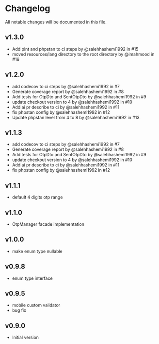 # Changelog

All notable changes will be documented in this file.

## v1.3.0
- Add pint and phpstan to ci steps by @salehhashemi1992 in #15
- moved resources/lang directory to the root directory by @imahmood in #16

## v1.2.0
- add codecov to ci steps by @salehhashemi1992 in #7
- Generate coverage report by @salehhashemi1992 in #8
- Add tests for OtpDto and SentOtpDto by @salehhashemi1992 in #9
- update checkout version to 4 by @salehhashemi1992 in #10
- Add ai pr describe to ci by @salehhashemi1992 in #11
- fix phpstan config by @salehhashemi1992 in #12
- Update phpstan level from 4 to 8 by @salehhashemi1992 in #13

## v1.1.3
- add codecov to ci steps by @salehhashemi1992 in #7
- Generate coverage report by @salehhashemi1992 in #8
- Add tests for OtpDto and SentOtpDto by @salehhashemi1992 in #9
- update checkout version to 4 by @salehhashemi1992 in #10
- Add ai pr describe to ci by @salehhashemi1992 in #11
- fix phpstan config by @salehhashemi1992 in #12

## v1.1.1
- default 4 digits otp range

## v1.1.0
- OtpManager facade implementation

## v1.0.0
- make enum type nullable

## v0.9.8
- enum type interface

## v0.9.5
- mobile custom validator
- bug fix

## v0.9.0
- Initial version

